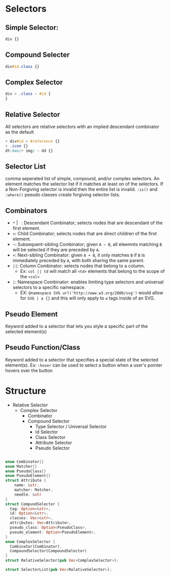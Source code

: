 # Selectors

## Simple Selector:

```css
div {}
```

## Compound Selecter

```css
div#id.class {}
```

## Complex Selector

```css
div > .class ~ #id {
}
```

## Relative Selector

All selectors are relative selectors with an implied descendant combinator as the default
```css
+ div#id > #reference {}
> .icon {}
dt:has(+ img) ~ dd {}
```

## Selector List

comma seperated list of simple, compound, and/or complex selectors. An element matches the selector list if it matches
at least on of the selectors. If a Non-Forgiving selector is invalid then the entire list is invalid.
`:is()` and `:where()` pseudo classes create forgiving selector lists.

## Combinators

+ `*` | ` `: Descendant Combinator; selects nodes that are descendant of the first element.
+ `>`: Child Combinator; selects nodes that are direct children of the first element.
+ `~`: Subsequent-sibling Combinator; given `A ~ B`, all eleemnts matching `B` will be selected if they are preceded by `A`.
+ `+`: Next-sibling Combinator: given `A + B`, it only matches `B` if `B` is immediately preceded by `A`, with both sharing the same parent.
+ `||`: Column Combinator: selects nodes that belong to a column.
  + Ex: `col || td` will match all `<td>` elements that belong to the scope of the `<col>`
+ `|`: Namespace Combinator: enables limiting type selectors and universal selectors to a specific namespace.
  + EX: `@namespace SVG url('http://www.w3.org/2000/svg')` would allow for `SVG | a {}` and this will only apply to `a` tags inside of an SVG.

## Pseudo Element

Keyword added to a selector that lets you style a specific part of the selected element(s)

## Pseudo Function/Class

Keyword added to a selector that specifies a special state of the selected element(s). Ex: `:hover` can be used to select a button when a user's pointer hovers over the button

# Structure

- Relative Selector
  - Complex Selector
    - Combinator
    - Compound Selector
      - Type Selector / Universal Selector
      - Id Selector
      - Class Selector
      - Attribute Selector
      - Pseudo Selector
```rust

enum Combinator{}
enum Matcher{}
enum PseudoClass{}
enum PseudoElement{}
struct Attribute {
    name: &str,
    matcher: Matcher,
    needle: &str
}
struct CompundSelector {
  tag: Option<&str>,
  id: Option<&str>,
  classes: Vec<&str>,
  attributes: Vec<Attribute>,
  pseudo_class: Option<PseudoClass>,
  pseudo_element: Option<PseudoElement>,
}
enum ComplexSelector {
  Combinator(Combinator),
  CompoundSelector(CompoundSelector)
}
struct RelativeSelector(pub Vec<ComplexSelector>);

struct SelectorList(pub Vec<RelativeSelector>);
```